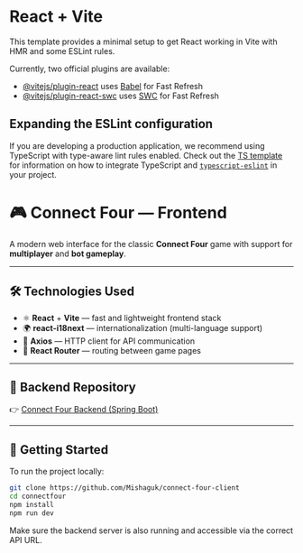 # React + Vite

This template provides a minimal setup to get React working in Vite with HMR and some ESLint rules.

Currently, two official plugins are available:

- [@vitejs/plugin-react](https://github.com/vitejs/vite-plugin-react/blob/main/packages/plugin-react) uses [Babel](https://babeljs.io/) for Fast Refresh
- [@vitejs/plugin-react-swc](https://github.com/vitejs/vite-plugin-react/blob/main/packages/plugin-react-swc) uses [SWC](https://swc.rs/) for Fast Refresh

## Expanding the ESLint configuration

If you are developing a production application, we recommend using TypeScript with type-aware lint rules enabled. Check out the [TS template](https://github.com/vitejs/vite/tree/main/packages/create-vite/template-react-ts) for information on how to integrate TypeScript and [`typescript-eslint`](https://typescript-eslint.io) in your project.

# 🎮 Connect Four — Frontend

A modern web interface for the classic **Connect Four** game with support for **multiplayer** and **bot gameplay**.

---

## 🛠️ Technologies Used

- ⚛️ **React** + **Vite** — fast and lightweight frontend stack
- 🌍 **react-i18next** — internationalization (multi-language support)
- 🔄 **Axios** — HTTP client for API communication
- 🧭 **React Router** — routing between game pages

---

## 🔗 Backend Repository

👉 [Connect Four Backend (Spring Boot)](https://github.com/Mishaguk/connect-four-spring)

---

## 🚀 Getting Started

To run the project locally:

```bash
git clone https://github.com/Mishaguk/connect-four-client
cd connectfour
npm install
npm run dev
```

Make sure the backend server is also running and accessible via the correct API URL.
